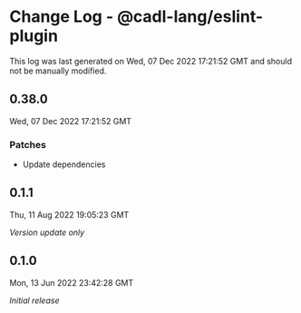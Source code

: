 # Change Log - @cadl-lang/eslint-plugin

This log was last generated on Wed, 07 Dec 2022 17:21:52 GMT and should not be manually modified.

## 0.38.0
Wed, 07 Dec 2022 17:21:52 GMT

### Patches

- Update dependencies

## 0.1.1
Thu, 11 Aug 2022 19:05:23 GMT

_Version update only_

## 0.1.0
Mon, 13 Jun 2022 23:42:28 GMT

_Initial release_

